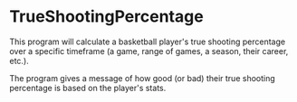 # TrueShootingPercentage
This program will calculate a basketball player's true shooting percentage over a specific timeframe (a game, range of games, a season, their career, etc.).

The program gives a message of how good (or bad) their true shooting percentage is based on the player's stats. 
